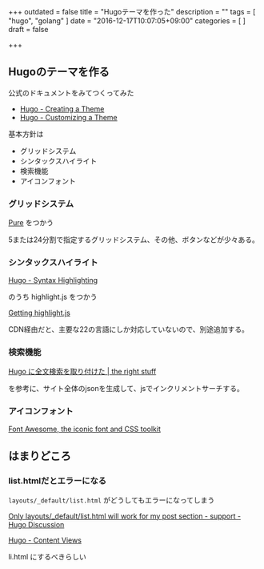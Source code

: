 +++
outdated = false
title = "Hugoテーマを作った"
description = ""
tags = [
"hugo", "golang"
]
date = "2016-12-17T10:07:05+09:00"
categories = [
]
draft = false

+++

## Hugoのテーマを作る

公式のドキュメントをみてつくってみた

- [Hugo \- Creating a Theme](https://gohugo.io/themes/creation/)
- [Hugo \- Customizing a Theme](https://gohugo.io/themes/usage)


基本方針は

- グリッドシステム
- シンタックスハイライト
- 検索機能
- アイコンフォント

### グリッドシステム

[Pure](http://purecss.io/) をつかう

5または24分割で指定するグリッドシステム、その他、ボタンなどが少々ある。


### シンタックスハイライト

[Hugo \- Syntax Highlighting](https://gohugo.io/extras/highlighting#client-side)

のうち highlight.js をつかう

[Getting highlight\.js](https://highlightjs.org/download/)

CDN経由だと、主要な22の言語にしか対応していないので、別途追加する。



### 検索機能

[Hugo に全文検索を取り付けた \| the right stuff](http://rs.luminousspice.com/hugo-site-search/)

を参考に、サイト全体のjsonを生成して、jsでインクリメントサーチする。


### アイコンフォント

[Font Awesome, the iconic font and CSS toolkit](http://fontawesome.io/)


## はまりどころ

### list.htmlだとエラーになる

`layouts/_default/list.html` がどうしてもエラーになってしまう

[Only layouts/\_default/list\.html will work for my post section \- support \- Hugo Discussion](https://discuss.gohugo.io/t/only-layouts--default-list-html-will-work-for-my-post-section/1491)

[Hugo \- Content Views](http://gohugo.io/templates/views/#li-html)

li.html にするべきらしい
